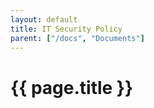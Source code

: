 ```yaml
---
layout: default
title: IT Security Policy
parent: ["/docs", "Documents"]
---
```


# {{ page.title }}